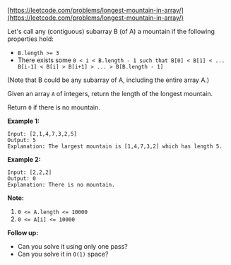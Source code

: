 [https://leetcode.com/problems/longest-mountain-in-array/](https://leetcode.com/problems/longest-mountain-in-array/)

Let's call any (contiguous) subarray B (of A) a mountain if the following properties hold:

- `B.length >= 3`
- There exists some `0 < i < B.length - 1 such that B[0] < B[1] < ... B[i-1] < B[i] > B[i+1] > ... > B[B.length - 1]`

(Note that B could be any subarray of A, including the entire array A.)

Given an array `A` of integers, return the length of the longest mountain.

Return `0` if there is no mountain.

**Example 1:**
```
Input: [2,1,4,7,3,2,5]
Output: 5
Explanation: The largest mountain is [1,4,7,3,2] which has length 5.
```

**Example 2:**
```
Input: [2,2,2]
Output: 0
Explanation: There is no mountain.
```

**Note:**
1. `0 <= A.length <= 10000`
2. `0 <= A[i] <= 10000`

**Follow up:**

- Can you solve it using only one pass?
- Can you solve it in `O(1)` space?

